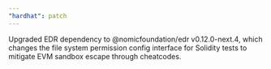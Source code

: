 ```yaml
---
"hardhat": patch
---
```


Upgraded EDR dependency to @nomicfoundation/edr v0.12.0-next.4, which changes the file system permission config interface for Solidity tests to mitigate EVM sandbox escape through cheatcodes.
